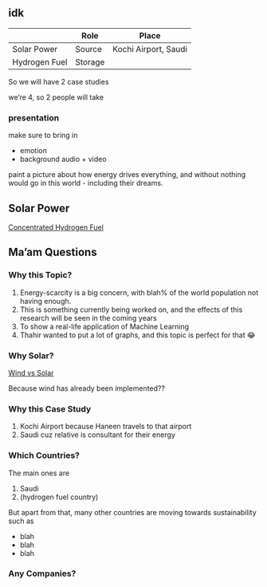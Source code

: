 ## idk

|               | Role    | Place                |
| ------------- | ------- | -------------------- |
| Solar Power   | Source  | Kochi Airport, Saudi |
| Hydrogen Fuel | Storage |                      |

So we will have 2 case studies

we’re 4, so 2 people will take 

### presentation

make sure to bring in

- emotion
- background audio + video

paint a picture about how energy drives everything, and without nothing would go in this world - including their dreams.

## Solar Power

[Concentrated Hydrogen Fuel](https://youtu.be/QW42wBthN2A)

## Ma’am Questions

### Why this Topic?

1. Energy-scarcity is a big concern, with blah% of the world population not having enough.
2. This is something currently being worked on, and the effects of this research will be seen in the coming years
3. To show a real-life application of Machine Learning
4. Thahir wanted to put a lot of graphs, and this topic is perfect for that 😂

### Why Solar?

[Wind vs Solar](https://youtu.be/Ug_8cZd1TJ0)

Because wind has already been implemented??

### Why this Case Study

1. Kochi Airport because Haneen travels to that airport
2. Saudi cuz relative is consultant for their energy

### Which Countries?

The main ones are

1. Saudi
2. (hydrogen fuel country)

But apart from that, many other countries are moving towards sustainability such as

- blah
- blah
- blah

### Any Companies?
